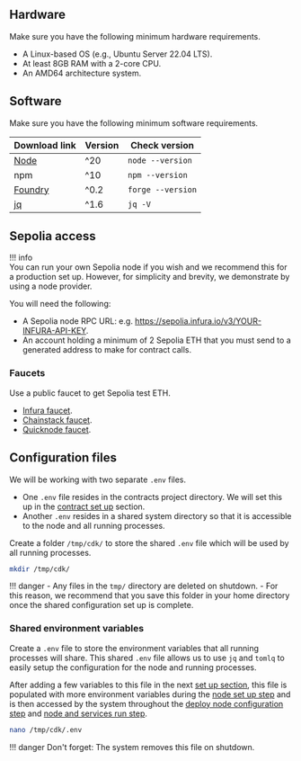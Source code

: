 ## Hardware

Make sure you have the following minimum hardware requirements.

- A Linux-based OS (e.g., Ubuntu Server 22.04 LTS).
- At least 8GB RAM with a 2-core CPU.
- An AMD64 architecture system.

## Software

Make sure you have the following minimum software requirements.

| Download link | Version | Check version | 
| --- | --- | --- |
| [Node](https://docs.npmjs.com/downloading-and-installing-node-js-and-npm) | ^20 | `node --version` |
| npm | ^10 | `npm --version` |
| [Foundry](https://book.getfoundry.sh/getting-started/installation) | ^0.2 | `forge --version` |
| [jq](https://jqlang.github.io/jq/download/) | ^1.6 | `jq -V` |

## Sepolia access

!!! info    
    You can run your own Sepolia node if you wish and we recommend this for a production set up. However, for simplicity and brevity, we demonstrate by using a node provider.

You will need the following:

- A Sepolia node RPC URL: e.g. https://sepolia.infura.io/v3/YOUR-INFURA-API-KEY.
- An account holding a minimum of 2 Sepolia ETH that you must send to a generated address to make for contract calls.

### Faucets

Use a public faucet to get Sepolia test ETH. 

- [Infura faucet](https://www.infura.io/faucet/sepolia).
- [Chainstack faucet](https://chainstack.com/sepolia-faucet/).
- [Quicknode faucet](https://faucet.quicknode.com/ethereum/sepoli).

## Configuration files

We will be working with two separate `.env` files.

- One `.env` file resides in the contracts project directory. We will set this up in the [contract set up](set-up.md#create-the-contracts-env-configuration) section.
- Another `.env` resides in a shared system directory so that it is accessible to the node and all running processes.

Create a folder `/tmp/cdk/` to store the shared `.env` file which will be used by all running processes.

```bash
mkdir /tmp/cdk/
```

!!! danger
    - Any files in the `tmp/` directory are deleted on shutdown.
    - For this reason, we recommend that you save this folder in your home directory once the shared configuration set up is complete.

### Shared environment variables

Create a `.env` file to store the environment variables that all running processes will share. This shared `.env` file allows us to use `jq` and `tomlq` to easily setup the configuration for the node and running processes.

After adding a few variables to this file in the next [set up section](set-up.md#create-the-shared-system-env-configuration), this file is populated with more environment variables during the [node set up step](../node/set-up.md) and is then accessed by the system throughout the [deploy node configuration step](../node/configure-deployment.md) and [node and services run step](../node/run-node-services.md).

```bash
nano /tmp/cdk/.env
```

!!! danger
    Don't forget: The system removes this file on shutdown.
